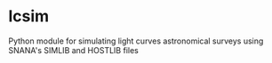 # lcsim
Python module for simulating light curves astronomical surveys using SNANA's SIMLIB and HOSTLIB files
